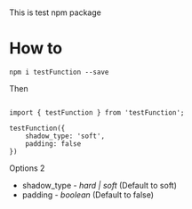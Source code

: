 #

This is test npm package

# How to 


`npm i testFunction --save`

Then

```

import { testFunction } from 'testFunction';

testFunction({
    shadow_type: 'soft',
    padding: false
})

```

Options 2

* shadow_type - _hard | soft_ (Default to soft)
* padding - _boolean_ (Default to false)